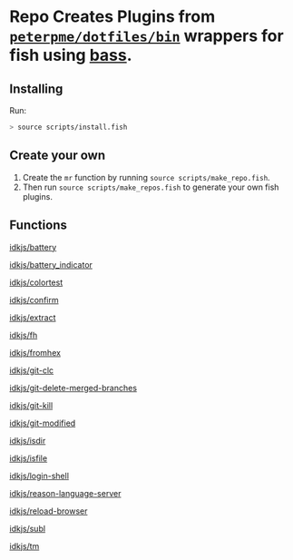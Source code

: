 # Repo Creates Plugins from [`peterpme/dotfiles/bin`](https://github.com/peterpme/dotfiles/bin) wrappers for fish using [bass](https://github.com/edc/bass).

## Installing

Run:

```bash
> source scripts/install.fish
```

## Create your own

1. Create the `mr` function by running `source scripts/make_repo.fish`.
2. Then run `source scripts/make_repos.fish` to generate your own fish plugins.


## Functions

[idkjs/battery](https://github.com/idkjs/battery)

[idkjs/battery_indicator](https://github.com/idkjs/battery_indicator)

[idkjs/colortest](https://github.com/idkjs/colortest)

[idkjs/confirm](https://github.com/idkjs/confirm)

[idkjs/extract](https://github.com/idkjs/extract)

[idkjs/fh](https://github.com/idkjs/fh)

[idkjs/fromhex](https://github.com/idkjs/fromhex)

[idkjs/git-clc](https://github.com/idkjs/git-clc)

[idkjs/git-delete-merged-branches](https://github.com/idkjs/git-delete-merged-branches)

[idkjs/git-kill](https://github.com/idkjs/git-kill)

[idkjs/git-modified](https://github.com/idkjs/git-modified)

[idkjs/isdir](https://github.com/idkjs/isdir)

[idkjs/isfile](https://github.com/idkjs/isfile)

[idkjs/login-shell](https://github.com/idkjs/login-shell)

[idkjs/reason-language-server](https://github.com/idkjs/reason-language-server)

[idkjs/reload-browser](https://github.com/idkjs/reload-browser)

[idkjs/subl](https://github.com/idkjs/subl)

[idkjs/tm](https://github.com/idkjs/tm)
